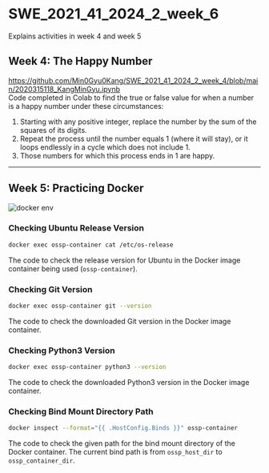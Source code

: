 # SWE_2021_41_2024_2_week_6
Explains activities in week 4 and week 5

## Week 4: The Happy Number
https://github.com/Min0Gyu0Kang/SWE_2021_41_2024_2_week_4/blob/main/2020315118_KangMinGyu.ipynb <br>
Code completed in Colab to find the true or false value for when a number is a happy number under these circumstances:

1. Starting with any positive integer, replace the number by the sum of the squares of its digits.
2. Repeat the process until the number equals 1 (where it will stay), or it loops endlessly in a cycle which does not include 1.
3. Those numbers for which this process ends in 1 are happy.

---

## Week 5: Practicing Docker
![docker env](https://github.com/user-attachments/assets/4a3e6837-96d6-46bc-8ee4-b736c1d5d07a)

### Checking Ubuntu Release Version
```bash
docker exec ossp-container cat /etc/os-release
```
The code to check the release version for Ubuntu in the Docker image container being used (`ossp-container`).

### Checking Git Version
```bash
docker exec ossp-container git --version
```
The code to check the downloaded Git version in the Docker image container.

### Checking Python3 Version
```bash
docker exec ossp-container python3 --version
```
The code to check the downloaded Python3 version in the Docker image container.

### Checking Bind Mount Directory Path
```bash
docker inspect --format="{{ .HostConfig.Binds }}" ossp-container
```
The code to check the given path for the bind mount directory of the Docker container. The current bind path is from `ossp_host_dir` to `ossp_container_dir`.
